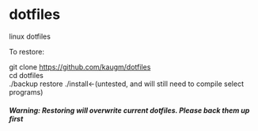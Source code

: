 # dotfiles
linux dotfiles

To restore:

git clone https://github.com/kaugm/dotfiles  
cd dotfiles\
./backup restore
./install<-(untested, and will still need to compile select programs)

##### Warning: Restoring will overwrite current dotfiles. Please back them up first
